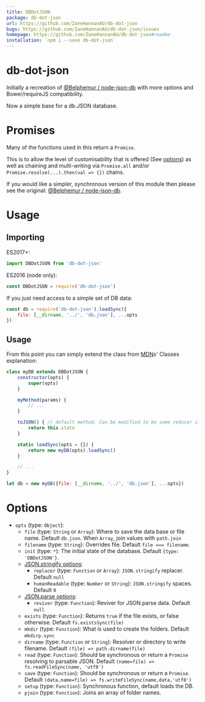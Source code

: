 ```yaml
---
title: DBDotJSON
package: db-dot-json
url: https://github.com/ZaneHannanAU/db-dot-json
bugs: https://github.com/ZaneHannanAU/db-dot-json/issues
homepage: https://github.com/ZaneHannanAU/db-dot-json#readme
installation: `npm i --save db-dot-json`
---
```


# db-dot-json

Initially a recreation of [@Belphemur&nbsp;/&nbsp;node-json-db][Original] with more options and Bower/requireJS compatibility.

Now a simple base for a db.JSON database.

# Promises

Many of the functions used in this return a `Promise`.

This is to allow the level of customisability that is offered (See [options][Options]) as well as chaining and multi-writing via `Promise.all` and/or `Promise.resolve(...).then(val => {})` chains.

If you would like a simpler, synchronous version of this module then please see the original: [@Belphemur&nbsp;/&nbsp;node-json-db][Original].

# Usage

## Importing

ES2017+:

```javascript
import DBDotJSON from 'db-dot-json'
```
ES2016 (node only):

```javascript
const DBDotJSON = require('db-dot-json')
```

If you just need access to a simple set of DB data:

```javascript
const db = require('db-dot-json').loadSync({
	file: [__dirname, '../', 'db.json'], ...opts
})
```

## Usage

From this point you can simply extend the class from [MDN](https://developer.mozilla.org/en-US/docs/Web/JavaScript/Reference/Classes)s' Classes explanation:

```javascript
class myDB extends DBDotJSON {
	constructor(opts) {
		super(opts)
	}

	myMethod(params) {
		// ...
	}

	toJSON() { // default method. Can be modified to be some reducer if needed.
		return this.state
	}

	static loadSync(opts = {}) {
		return new myDB(opts).loadSync()
	}

	// ...
}

let db = new myDB({file: [__dirname, '../', 'db.json'], ...opts})
```


# Options

* `opts` (type: `Object`):
	* `file` (type: `String` or `Array`): Where to save the data base or file name. Default `db.json`. When `Array`, join values with `path.join`
	* `filename` (type: `String`): Overrides file. Default `file === filename`.
	* `init` (type: `*`): The initial state of the database. Default `{type: 'DBDotJSON'}`.
	* [JSON.stringify options][JSON.stringify]:
		* `replacer` (type: `Function` or `Array`): `JSON.stringify` replacer. Default `null`
		* `humanReadable` (type: `Number` or `String`): `JSON.stringify` spaces. Default `0`
	* [JSON.parse options][JSON.parse]:
		* `reviver` (type: `Function`): Reviver for JSON.parse data. Default `null`
	* `exists` (type: `Function`): Returns `true` if the file exists, or false otherwise. Default `fs.existsSync(file)`
	* `mkdir` (type: `Function`): What is used to create the folders. Default `mkdirp.sync`
	* `dirname` (type: `Function` or `String`): Resolver or directory to write filename. Default `(file) => path.dirname(file)`
	* `read` (type: `Function`): Should be synchronous or return a `Promise` resolving to parsable JSON. Default `(name=file) => fs.readFileSync(name, 'utf8')`
	* `save` (type: `Function`): Should be synchronous or return a `Promise`. Default `(data,name=file) => fs.writeFileSync(name,data,'utf8')`
	* `setup` (type: `Function`): Synchronous function, default loads the DB.
	* `pjoin` (type: `Function`): Joins an array of folder names.

[JSON.stringify]: https://developer.mozilla.org/en-US/docs/Web/JavaScript/Reference/Global_Objects/JSON/stringify "JSON.stringify() on MDN"
[JSON.parse]: https://developer.mozilla.org/en-US/docs/Web/JavaScript/Reference/Global_Objects/JSON/parse "JSON.parse() on MDN"
[Options]: #options
[Original]: https://github.com/Belphemur/node-json-db
